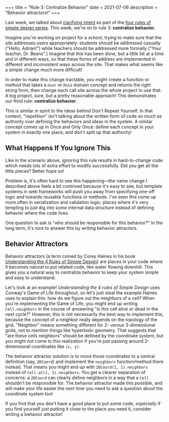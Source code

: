 +++
title = "Rule 3: Centralize Behavior"
date = 2021-07-06
description = "Behavior attractors!"
+++

Last week, we talked about [clarifying intent](@/posts/rule-2-clarify-your-intent.md) as part of the [four rules of simple design series](@/posts/my-take-on-the-four-rules-of-simple-design.md).
This week, we're on to rule 3: **centralize behavior.**

Imagine you're working on project for a school, trying to make sure that the site addresses users appropriately: students should be addressed casually ("Hello, Adrian!") while teachers should be addressed more formally ("Your teacher, Dr. Beans".) Imagine that this has been done, but a little bit at a time and in different ways, so that these forms of address are implemented in different and inconsistent ways across the site. That makes what seems like a simple change much more difficult!

In order to make this change tractable, you might create a function or method that takes a `User` or `Role` domain concept and returns the right string form, then change each call site across the whole project to use that. A big project, sure, but a pretty reasonable approach! This demonstrates our third rule: **centralize behavior**.

This is similar in spirit to the ideas behind Don't Repeat Yourself. In that context, "repetition" isn't talking about the written form of code so much as authority over defining the behaviors and ideas in the system. A similar concept comes up in Once and Only Once: define each concept in your system in exactly one place, and don't split up that authority!

## What Happens If You Ignore This

Like in the scenario above, ignoring this rule results in hard-to-change code which needs lots of extra effort to modify successfully. Did you get all the little pieces? Better hope so!

Problem is, it's often hard to see this happening—the name change I described above feels a bit contrived because it's easy to see, but template systems in web frameworks will push you away from specifying one-off logic and towards reusable functions or methods. I've seen this come up more often in serialization and validation logic: places where it's very tempting to just dig into some internal data structure instead of defining behavior where the code lives.

One question to ask is "who should be responsible for this behavior?" In the long term, it's nice to answer this by writing behavior attractors.

## Behavior Attractors

Behavior attractors (a term coined by Corey Haines in his book [Understanding the 4 Rules of Simple Design](https://leanpub.com/4rulesofsimpledesign)) are places in your code where it becomes natural to put related code, like water flowing downhill. This gives you a natural way to centralize behavior to keep your system simple and easy to understand.

Let's look at an example! _Understanding the 4 rules of Simple Design_ uses Conway's Game of Life throughout, so let's just steal the example Haines uses to explain this: how do we figure out the neighbors of a cell? When you're implementing the Game of Life, you might end up writing `Cell.neighbors` in the course of answering "is this cell alive or dead in the next cycle?" However, this is not necessarily the best way to implement this, because the concept of a neighbor really depends on the topology of the grid. "Neighbor" means something different for 2- versus 3-dimensional grids, not to mention things like hyperbolic geometry. That suggests that "are these cells neighbors" should be defined by the coordinate system, but you might not come to this realization if you're just passing around 2-dimensional coordinates like `(x, y)`.

The behavior attractor solution is to move those coordinates to a central definition (say, `2DCoord`) and implement the `neighbors` function/method there instead. That means you might end up with `2DCoord(1, 1).neighbors` instead of `Cell.at(1, 1).neighbors`. You get a clearer separation of concerns: a `2DCoord` can clearly define neighbors in a way that a `Cell` shouldn't be responsible for. The behavior attractor made this possible, and will make your life easier the next time you need to ask a question about the coordinate system too!

If you find that you don't have a good place to put some code, _especially_ if you find yourself just putting it close to the place you need it, consider writing a behavior attractor!
